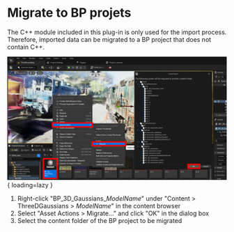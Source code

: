 # Migrate to BP projets

The C++ module included in this plug-in is only used for the import process.  
Therefore, imported data can be migrated to a BP project that does not contain C++.

![](images/how-to-migrate.png){ loading=lazy }  

1. Right-click "BP_3D_Gaussians_*ModelName*" under "Content > ThreeDGaussians > *ModelName*" in the content browser
2. Select "Asset Actions > Migrate..." and click "OK" in the dialog box
3. Select the content folder of the BP project to be migrated